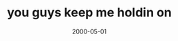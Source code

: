 ---
layout: base.njk
title : 'you guys keep me holdin on' 
view_title : 'you guys keep me holdin on' 
year : '2000' 
date : '2000-05-01' 
img_file : '/drawing/youguysk.png' 
html_file : 'youguys' 
next_html : 'domybaby.html' 
year_order : '258' 
permalink : "title/{{html_file}}.html"
---